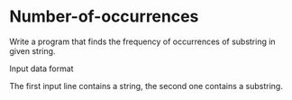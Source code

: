 # Number-of-occurrences
Write a program that finds the frequency of occurrences of substring in given string.


Input data format

The first input line contains a string, the second one contains a substring.
